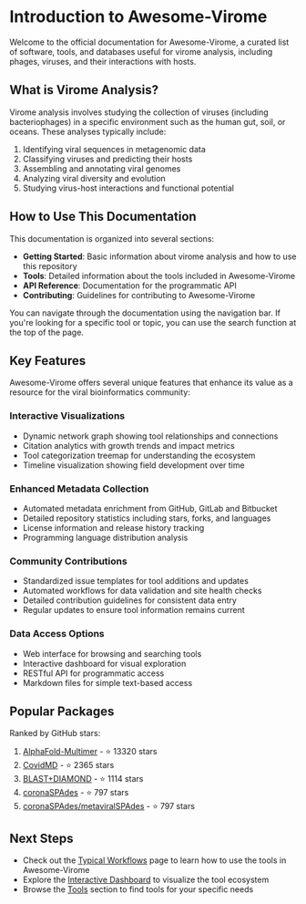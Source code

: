 # Introduction to Awesome-Virome

Welcome to the official documentation for Awesome-Virome, a curated list of software, tools, and databases useful for virome analysis, including phages, viruses, and their interactions with hosts.

## What is Virome Analysis?

Virome analysis involves studying the collection of viruses (including bacteriophages) in a specific environment such as the human gut, soil, or oceans. These analyses typically include:

1. Identifying viral sequences in metagenomic data
2. Classifying viruses and predicting their hosts
3. Assembling and annotating viral genomes
4. Analyzing viral diversity and evolution
5. Studying virus-host interactions and functional potential

## How to Use This Documentation

This documentation is organized into several sections:

- **Getting Started**: Basic information about virome analysis and how to use this repository
- **Tools**: Detailed information about the tools included in Awesome-Virome
- **API Reference**: Documentation for the programmatic API
- **Contributing**: Guidelines for contributing to Awesome-Virome

You can navigate through the documentation using the navigation bar. If you're looking for a specific tool or topic, you can use the search function at the top of the page.

## Key Features

Awesome-Virome offers several unique features that enhance its value as a resource for the viral bioinformatics community:

### Interactive Visualizations
- Dynamic network graph showing tool relationships and connections
- Citation analytics with growth trends and impact metrics
- Tool categorization treemap for understanding the ecosystem
- Timeline visualization showing field development over time

### Enhanced Metadata Collection
- Automated metadata enrichment from GitHub, GitLab and Bitbucket
- Detailed repository statistics including stars, forks, and languages
- License information and release history tracking
- Programming language distribution analysis

### Community Contributions
- Standardized issue templates for tool additions and updates
- Automated workflows for data validation and site health checks
- Detailed contribution guidelines for consistent data entry
- Regular updates to ensure tool information remains current

### Data Access Options
- Web interface for browsing and searching tools
- Interactive dashboard for visual exploration
- RESTful API for programmatic access
- Markdown files for simple text-based access

## Popular Packages

Ranked by GitHub stars:

1. [AlphaFold-Multimer](https://github.com/deepmind/alphafold) - ⭐ 13320 stars
2. [CovidMD](https://github.com/lammps/lammps) - ⭐ 2365 stars
3. [BLAST+DIAMOND](https://github.com/bbuchfink/diamond) - ⭐ 1114 stars
4. [coronaSPAdes](https://github.com/ablab/spades/tree/metaviral_publication) - ⭐ 797 stars
5. [coronaSPAdes/metaviralSPAdes](https://github.com/ablab/spades/tree/metaviral_publication) - ⭐ 797 stars

## Next Steps

- Check out the [Typical Workflows](workflows.md) page to learn how to use the tools in Awesome-Virome
- Explore the [Interactive Dashboard](https://shandley.github.io/awesome-virome/dashboard.html) to visualize the tool ecosystem
- Browse the [Tools](../tools/overview.md) section to find tools for your specific needs